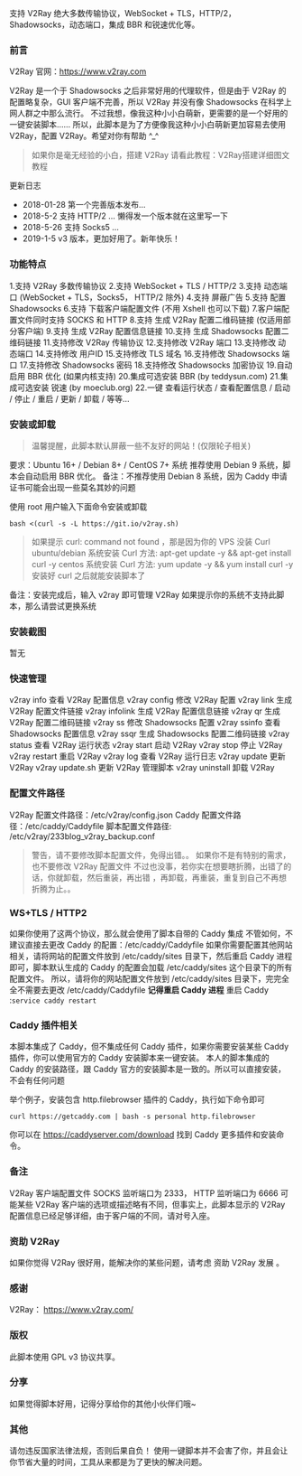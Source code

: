 支持 V2Ray 绝大多数传输协议，WebSocket + TLS，HTTP/2，Shadowsocks，动态端口，集成 BBR 和锐速优化等。

### 前言
V2Ray 官网：https://www.v2ray.com

V2Ray 是一个于 Shadowsocks 之后非常好用的代理软件，但是由于 V2Ray 的配置略复杂，GUI 客户端不完善，所以 V2Ray 并没有像 Shadowsocks 在科学上网人群之中那么流行。
不过我想，像我这种小小白萌新，更需要的是一个好用的一键安装脚本……
所以，此脚本是为了方便像我这种小小白萌新更加容易去使用 V2Ray，配置 V2Ray。希望对你有帮助 ^_^

>如果你是毫无经验的小白，搭建 V2Ray 请看此教程：V2Ray搭建详细图文教程

更新日志
- 2018-01-28
第一个完善版本发布…
- 2018-5-2
支持 HTTP/2 … 懒得发一个版本就在这里写一下
- 2018-5-26
支持 Socks5 …
- 2019-1-5
v3 版本，更加好用了。新年快乐！


### 功能特点
1.支持 V2Ray 多数传输协议
2.支持 WebSocket + TLS / HTTP/2
3.支持 动态端口 (WebSocket + TLS，Socks5， HTTP/2 除外)
4.支持 屏蔽广告
5.支持 配置 Shadowsocks
6.支持 下载客户端配置文件 (不用 Xshell 也可以下载)
7.客户端配置文件同时支持 SOCKS 和 HTTP
8.支持 生成 V2Ray 配置二维码链接 (仅适用部分客户端)
9.支持 生成 V2Ray 配置信息链接
10.支持 生成 Shadowsocks 配置二维码链接
11.支持修改 V2Ray 传输协议
12.支持修改 V2Ray 端口
13.支持修改 动态端口
14.支持修改 用户ID
15.支持修改 TLS 域名
16.支持修改 Shadowsocks 端口
17.支持修改 Shadowsocks 密码
18.支持修改 Shadowsocks 加密协议
19.自动启用 BBR 优化 (如果内核支持)
20.集成可选安装 BBR (by teddysun.com)
21.集成可选安装 锐速 (by moeclub.org)
22.一键 查看运行状态 / 查看配置信息 / 启动 / 停止 / 重启 / 更新 / 卸载 / 等等…


### 安装或卸载
>温馨提醒，此脚本默认屏蔽一些不友好的网站！(仅限轮子相关)

要求：Ubuntu 16+ / Debian 8+ / CentOS 7+ 系统
推荐使用 Debian 9 系统，脚本会自动启用 BBR 优化。
备注：不推荐使用 Debian 8 系统，因为 Caddy 申请证书可能会出现一些莫名其妙的问题

使用 root 用户输入下面命令安装或卸载

```shell
bash <(curl -s -L https://git.io/v2ray.sh)
```

>如果提示 curl: command not found ，那是因为你的 VPS 没装 Curl
ubuntu/debian 系统安装 Curl 方法: apt-get update -y && apt-get install curl -y
centos 系统安装 Curl 方法: yum update -y && yum install curl -y
安装好 curl 之后就能安装脚本了

备注：安装完成后，输入 v2ray 即可管理 V2Ray
如果提示你的系统不支持此脚本，那么请尝试更换系统

### 安装截图

暂无

### 快速管理
v2ray info 查看 V2Ray 配置信息
v2ray config 修改 V2Ray 配置
v2ray link 生成 V2Ray 配置文件链接
v2ray infolink 生成 V2Ray 配置信息链接
v2ray qr 生成 V2Ray 配置二维码链接
v2ray ss 修改 Shadowsocks 配置
v2ray ssinfo 查看 Shadowsocks 配置信息
v2ray ssqr 生成 Shadowsocks 配置二维码链接
v2ray status 查看 V2Ray 运行状态
v2ray start 启动 V2Ray
v2ray stop 停止 V2Ray
v2ray restart 重启 V2Ray
v2ray log 查看 V2Ray 运行日志
v2ray update 更新 V2Ray
v2ray update.sh 更新 V2Ray 管理脚本
v2ray uninstall 卸载 V2Ray

### 配置文件路径
V2Ray 配置文件路径：/etc/v2ray/config.json
Caddy 配置文件路径：/etc/caddy/Caddyfile
脚本配置文件路径: /etc/v2ray/233blog_v2ray_backup.conf

>警告，请不要修改脚本配置文件，免得出错。。
如果你不是有特别的需求，也不要修改 V2Ray 配置文件
不过也没事，若你实在想要瞎折腾，出错了的话，你就卸载，然后重装，再出错 ，再卸载，再重装，重复到自己不再想折腾为止。。

### WS+TLS / HTTP2
如果你使用了这两个协议，那么就会使用了脚本自带的 Caddy 集成
不管如何，不建议直接去更改 Caddy 的配置：/etc/caddy/Caddyfile
如果你需要配置其他网站相关，请将网站的配置文件放到 /etc/caddy/sites 目录下，然后重启 Caddy 进程即可，脚本默认生成的 Caddy 的配置会加载 /etc/caddy/sites 这个目录下的所有配置文件。
所以，请将你的网站配置文件放到 /etc/caddy/sites 目录下，完完全全不需要去更改 /etc/caddy/Caddyfile
**记得重启 Caddy 进程**
重启 Caddy :`service caddy restart`

### Caddy 插件相关
本脚本集成了 Caddy，但不集成任何 Caddy 插件，如果你需要安装某些 Caddy 插件，你可以使用官方的 Caddy 安装脚本来一键安装。
本人的脚本集成的 Caddy 的安装路径，跟 Caddy 官方的安装脚本是一致的。所以可以直接安装，不会有任何问题

举个例子，安装包含 http.filebrowser 插件的 Caddy，执行如下命令即可
```shell
curl https://getcaddy.com | bash -s personal http.filebrowser
```
你可以在 https://caddyserver.com/download 找到 Caddy 更多插件和安装命令。

### 备注
V2Ray 客户端配置文件 SOCKS 监听端口为 2333， HTTP 监听端口为 6666
可能某些 V2Ray 客户端的选项或描述略有不同，但事实上，此脚本显示的 V2Ray 配置信息已经足够详细，由于客户端的不同，请对号入座。

### 资助 V2Ray
如果你觉得 V2Ray 很好用，能解决你的某些问题，请考虑 资助 V2Ray 发展 。

### 感谢
V2Ray： https://www.v2ray.com/

### 版权
此脚本使用 GPL v3 协议共享。

### 分享
如果觉得脚本好用，记得分享给你的其他小伙伴们哦~

### 其他
请勿违反国家法律法规，否则后果自负！
使用一键脚本并不会害了你，并且会让你节省大量的时间，工具从来都是为了更快的解决问题。
